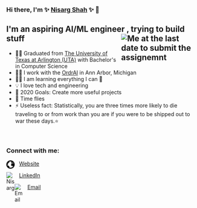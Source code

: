 ### Hi there, I'm ✨ [Nisarg Shah](https://nisarg.ai) ✨ 👋

## I'm an aspiring AI/ML engineer <developer />, trying to build stuff <img align="right" src="https://i.giphy.com/media/LmNwrBhejkK9EFP504/200w.webp" alt="Me at the last date to submit the assignemnt" width="200" />
- 👨‍🎓 Graduated from [The University of Texas at Arlington (UTA)](https://www.uta.edu/academics/schools-colleges/engineering/academics/departments/cse/research) with Bachelor's in Computer Science
- 👨‍💻 I work with the [OrdrAI](https://ordrai.com/) in Ann Arbor, Michigan
- 👨‍🔬 I am learning everything I can 🤣
- 💡 I love tech and engineering
- 🥅 2020 Goals: Create more useful projects
- 🚀 Time flies
- ⚡ Useless fact: Statistically, you are three times more likely to die traveling to or from work than you are if you were to be shipped out to war these days.⭐

<br />



### Connect with me:


<img align="left" alt="nisarg.ai" width="22px" src="https://raw.githubusercontent.com/iconic/open-iconic/master/svg/globe.svg" />&nbsp;&nbsp; [Website](https://nisarg.ai/)

<img align="left" alt="Nisarg" width="22px" src="https://cdn.jsdelivr.net/npm/simple-icons@v3/icons/linkedin.svg" />&nbsp;&nbsp; [LinkedIn](https://linkedin.com/in/nisargushah)

<img align="left" alt="Email" width="22px" src="https://cdn.jsdelivr.net/npm/simple-icons@v3/icons/gmail.svg" /> &nbsp;&nbsp; [Email](mailto:shahnisarg510@gmail.com?subject=[GitHub])
